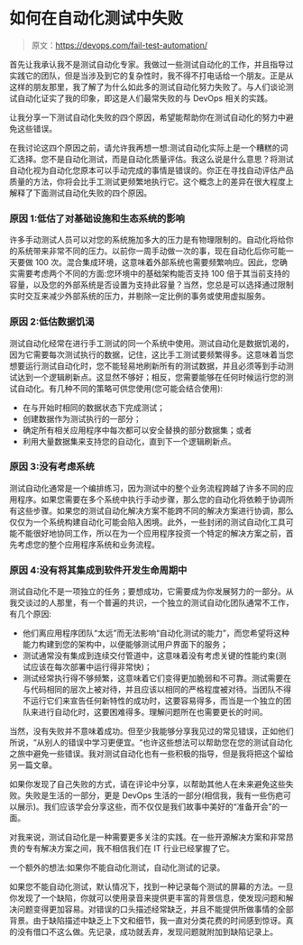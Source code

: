 # 如何在自动化测试中失败

> 原文：<https://devops.com/fail-test-automation/>

首先让我承认我不是测试自动化专家。我做过一些测试自动化的工作，并且指导过实践它的团队，但是当涉及到它的复杂性时，我不得不打电话给一个朋友。正是从这样的朋友那里，我了解了为什么如此多的测试自动化努力失败了。与人们谈论测试自动化证实了我的印象，即这是人们最常失败的与 DevOps 相关的实践。

让我分享一下测试自动化失败的四个原因，希望能帮助你在测试自动化的努力中避免这些错误。

在我讨论这四个原因之前，请允许我再想一想:测试自动化实际上是一个糟糕的词汇选择。您不是自动化测试，而是自动化质量评估。我这么说是什么意思？将测试自动化视为自动化您原本可以手动完成的事情是错误的。你正在寻找自动评估产品质量的方法，你将会比手工测试更频繁地执行它。这个概念上的差异在很大程度上解释了下面测试自动化失败的四个原因。

### 原因 1:低估了对基础设施和生态系统的影响

许多手动测试人员可以对您的系统施加多大的压力是有物理限制的。自动化将给你的系统带来非常不同的压力。以前你一周手动做一次的事，现在自动化后你可能一天要做 100 次。混合集成环境，这意味着外部系统也需要频繁响应。因此，您确实需要考虑两个不同的方面:您环境中的基础架构能否支持 100 倍于其当前支持的容量，以及您的外部系统是否设置为支持此容量？当然，您总是可以选择通过限制实时交互来减少外部系统的压力，并剔除一定比例的事务或使用虚拟服务。

### 原因 2:低估数据饥渴

测试自动化经常在进行手工测试的同一个系统中使用。测试自动化是数据饥渴的，因为它需要每次测试执行的数据，记住，这比手工测试要频繁得多。这意味着当您想要运行测试自动化时，您不能轻易地刷新所有的测试数据，并且必须等到手动测试达到一个逻辑刷新点。这显然不够好；相反，您需要能够在任何时候运行您的测试自动化。有几种不同的策略可供您使用(您可能会结合使用):

*   在与开始时相同的数据状态下完成测试；
*   创建数据作为测试执行的一部分；
*   确定所有相关应用程序中每次都可以安全替换的部分数据集；或者
*   利用大量数据集来支持您的自动化，直到下一个逻辑刷新点。

### 原因 3:没有考虑系统

测试自动化通常是一个编排练习，因为测试中的整个业务流程跨越了许多不同的应用程序。如果您需要在多个系统中执行手动步骤，那么您的自动化将依赖于协调所有这些步骤。如果您的测试自动化解决方案不能跨不同的解决方案进行协调，那么仅仅为一个系统构建自动化可能会陷入困境。此外，一些封闭的测试自动化工具可能不能很好地协同工作，所以在为一个应用程序投资一个特定的解决方案之前，首先考虑您的整个应用程序系统和业务流程。

### 原因 4:没有将其集成到软件开发生命周期中

测试自动化不是一项独立的任务；要想成功，它需要成为你发展努力的一部分。从我交谈过的人那里，有一个普遍的共识，一个独立的测试自动化团队通常不工作，有几个原因:

*   他们离应用程序团队“太远”而无法影响“自动化测试的能力”，而您希望将这种能力构建到您的架构中，以便能够测试用户界面下的服务；
*   测试通常没有集成到连续交付管道中，这意味着没有考虑关键的性能约束(测试应该在每次部署中运行得非常快)；
*   测试经常执行得不够频繁，这意味着它们变得更加脆弱和不可靠。测试需要在与代码相同的层次上被对待，并且应该以相同的严格程度被对待。当团队不得不运行它们来宣告任何新特性的成功时，这要容易得多，而当是一个独立的团队来进行自动化时，这要困难得多。理解问题所在也需要更长的时间。

当然，没有失败并不意味着成功。但至少我能够分享我见过的常见错误，正如他们所说，“从别人的错误中学习更便宜。“也许这些想法可以帮助您在您的测试自动化之旅中避免一些错误。我对测试自动化也有一些积极的指导，但是我将把这个留给另一篇文章。

如果你发现了自己失败的方式，请在评论中分享，以帮助其他人在未来避免这些失败。失败是生活的一部分，更是 DevOps 生活的一部分(相信我，我有一些伤疤可以展示)。我们应该学会分享这些，而不仅仅是我们故事中美好的“准备开会”的一面。

对我来说，测试自动化是一种需要更多关注的实践。在一些开源解决方案和非常昂贵的专有解决方案之间，我不相信我们在 IT 行业已经掌握了它。

一个额外的想法:如果你不能自动化测试，自动化测试的记录。

如果您不能自动化测试，默认情况下，找到一种记录每个测试的屏幕的方法。一旦你发现了一个缺陷，你就可以使用录音来提供更丰富的背景信息，使发现问题和解决问题变得更加容易。对错误的口头描述经常缺乏，并且不能提供所做事情的全部背景。由于缺陷描述中缺乏上下文和细节，我一直对分类花费的时间感到惊讶。真的没有借口不这么做。先记录，成功就丢弃，发现问题就附加到缺陷记录上。